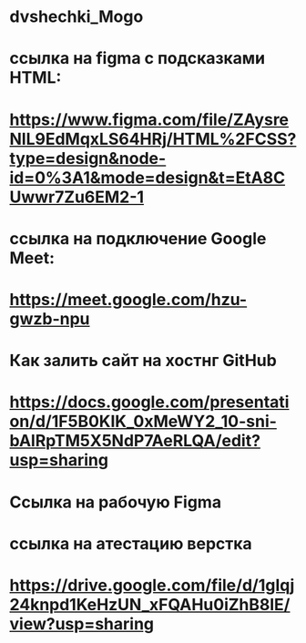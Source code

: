 # dvshechki_Mogo

# ссылка на figma с подсказками HTML:
# https://www.figma.com/file/ZAysreNlL9EdMqxLS64HRj/HTML%2FCSS?type=design&node-id=0%3A1&mode=design&t=EtA8CUwwr7Zu6EM2-1

# ссылка на подключение Google Meet:
# https://meet.google.com/hzu-gwzb-npu

# Как залить сайт на хостнг GitHub
# https://docs.google.com/presentation/d/1F5B0KIK_0xMeWY2_10-sni-bAlRpTM5X5NdP7AeRLQA/edit?usp=sharing

# Ссылка на рабочую Figma
# 

# ссылка на атестацию верстка
# https://drive.google.com/file/d/1gIqj24knpd1KeHzUN_xFQAHu0iZhB8lE/view?usp=sharing
